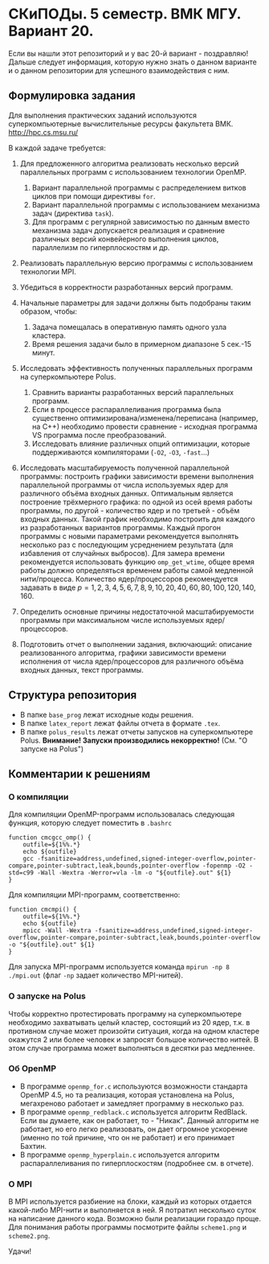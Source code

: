 # СКиПОДы. 5 семестр. ВМК МГУ. Вариант 20.
Если вы нашли этот репозиторий и у вас 20-й вариант - поздравляю!
Дальше следует информация, которую нужно знать о данном варианте и о данном репозитории для успешного взаимодействия с ним.

## Формулировка задания
Для выполнения практических заданий используются суперкомпьютерные вычислительные ресурсы факультета ВМК.
http://hpc.cs.msu.ru/

В каждой задаче требуется:
1. Для предложенного алгоритма реализовать несколько версий параллельных программ с использованием технологии OpenMP.
    1. Вариант параллельной программы с распределением витков циклов при помощи директивы `for`.
    2. Вариант параллельной программы с использованием механизма задач (директива `task`).
    2. Для программ с регулярной зависимостью по данным вместо механизма задач допускается реализация и сравнение различных версий конвейерного выполнения циклов, параллелизм по гиперплоскостям и др.

2. Реализовать параллельную версию программы с использованием технологии MPI.

3. Убедиться в корректности разработанных версий программ.

4. Начальные параметры для задачи должны быть подобраны таким образом, чтобы:
    1. Задача помещалась в оперативную память одного узла кластера.
    2. Время решения задачи было в примерном диапазоне 5 сек.-15 минут.

5. Исследовать эффективность полученных параллельных программ на суперкомпьютере Polus.
    1. Сравнить варианты разработанных версий параллельных программ.
    2. Если в процессе распараллеливания программа была существенно оптимизирована/изменена/переписана (например, на С++) необходимо провести сравнение - исходная программа VS программа после преобразований.
    3. Исследовать влияние различных опций оптимизации, которые поддерживаются компиляторами (`-O2`, `-O3`, `-fast`...)

6. Исследовать масштабируемость полученной параллельной программы: построить графики зависимости времени выполнения параллельной программы от числа используемых ядер для различного объёма входных данных.
Оптимальным является построение трёхмерного графика: по одной из осей время работы программы, по другой - количество ядер и по третьей - объём входных данных.
Такой график необходимо построить для каждого из разработанных вариантов программы.
Каждый прогон программы с новыми параметрами рекомендуется выполнять несколько раз с последующим усреднением результата (для избавления от случайных выбросов).
Для замера времени рекомендуется использовать функцию `omp_get_wtime`, общее время работы должно определяться временем работы самой медленной нити/процесса.
Количество ядер/процессоров рекомендуется задавать в виде $p=1, 2, 3, 4, 5, 6, 7, 8, 9, 10, 20, 40, 60, 80, 100, 120, 140, 160$.

7. Определить основные причины недостаточной масштабируемости программы при максимальном числе используемых ядер/процессоров.

8. Подготовить отчет о выполнении задания, включающий: описание реализованного алгоритма, графики зависимости времени исполнения от числа ядер/процессоров для различного объёма входных данных, текст программы.

## Структура репозитория
- В папке `base_prog` лежат исходные коды решения.
- В папке `latex_report` лежат файлы отчета в формате `.tex`.
- В папке `polus_results` лежат отчеты запусков на суперкомпьютере Polus.
**Внимание! Запуски производились некорректно!** (См. "О запуске на Polus")
## Комментарии к решениям
### О компиляции
Для компиляции OpenMP-программ использовалась следующая функция, которую следует поместить в `.bashrc`
```
function cmcgcc_omp() {
    outfile=${1%%.*}
    echo ${outfile}
    gcc -fsanitize=address,undefined,signed-integer-overflow,pointer-compare,pointer-subtract,leak,bounds,pointer-overflow -fopenmp -O2 -std=c99 -Wall -Wextra -Werror=vla -lm -o "${outfile}.out" ${1}
}
```
Для компиляции MPI-программ, соответственно:
```
function cmcmpi() {
    outfile=${1%%.*}
    echo ${outfile}
    mpicc -Wall -Wextra -fsanitize=address,undefined,signed-integer-overflow,pointer-compare,pointer-subtract,leak,bounds,pointer-overflow -o "${outfile}.out" ${1}
}
```
Для запуска MPI-программ используется команда `mpirun -np 8 ./mpi.out` (флаг `-np` задает количество MPI-нитей).
### О запуске на Polus
Чтобы корректно протестировать программу на суперкомпьютере необходимо захватывать целый кластер, состоящий из 20 ядер, т.к. в противном случае может произойти ситуация, когда на одном кластере окажутся 2 или более человек и запросят большое количество нитей. В этом случае программа может выполняться в десятки раз медленнее.
### Об OpenMP
- В программе `openmp_for.c` используются возможности стандарта OpenMP 4.5, но та реализация, которая установлена на Polus, мегахреново работает и замедляет программу в несколько раз.
- В программе `openmp_redblack.c` используется алгоритм RedBlack. Если вы думаете, как он работает, то - "Никак". Данный алгоритм не работает, но его легко реализовать, он дает огромное ускорение (именно по той причине, что он не работает) и его принимает Бахтин.
- В программе `openmp_hyperplain.c` используется алгоритм распараллеливания по гиперплоскостям (подробнее см. в отчете).
### О MPI
В MPI используется разбиение на блоки, каждый из которых отдается какой-либо MPI-нити и выполняется в ней. Я потратил несколько суток на написание данного кода. Возможно были реализации гораздо проще. Для понимания работы программы посмотрите файлы `scheme1.png` и `scheme2.png`.

Удачи!
